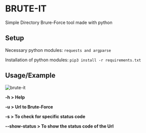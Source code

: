 # BRUTE-IT
Simple Directory Brure-Force tool made with python

## Setup
Necessary python modules: `requests and argparse`

Installation of python modules: `pip3 install -r requirements.txt`

## Usage/Example
![brute-it](https://user-images.githubusercontent.com/72012020/209429458-b0d1e614-bd15-4140-8f01-37d08745c342.png)

**-h > Help**

**-u > Url to Brute-Force**

**-s > To check for specific status code**

**--show-status > To show the status code of the Url**
